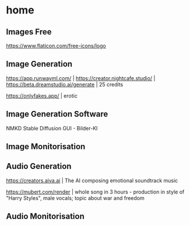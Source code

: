 # home

## Images Free

https://www.flaticon.com/free-icons/logo

## Image Generation

https://app.runwayml.com/ |
https://creator.nightcafe.studio/ |
https://beta.dreamstudio.ai/generate | 25 credits

https://onlyfakes.app/ | erotic

## Image Generation Software

NMKD Stable Diffusion GUI - Bilder-KI

## Image Monitorisation



## Audio Generation

https://creators.aiva.ai | The AI composing emotional soundtrack music

https://mubert.com/render | whole song in 3 hours - production in style of "Harry Styles", male vocals; topic about war and freedom



## Audio Monitorisation

